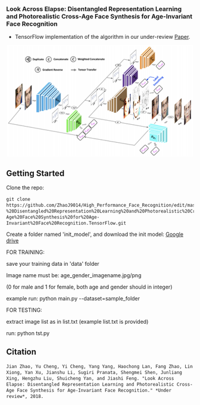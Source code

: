 
### Look Across Elapse: Disentangled Representation Learning and Photorealistic Cross-Age Face Synthesis for Age-Invariant Face Recognition


- TensorFlow implementation of the algorithm in our under-review [Paper](https://arxiv.org/pdf/1809.00338.pdf).


<p align="center">
  <img src="pub/AIM.png" width="500">
</p>


## Getting Started
Clone the repo:

```
git clone https://github.com/ZhaoJ9014/High_Performance_Face_Recognition/edit/master/src/Look%20Across%20Elapse-%20Disentangled%20Representation%20Learning%20and%20Photorealistic%20Cross-Age%20Face%20Synthesis%20for%20Age-Invariant%20Face%20Recognition.TensorFlow.git
```

Create a folder named 'init_model', and download the init model: [Google drive](https://drive.google.com/file/d/18an2kKQ186CuTOX4rrRXAlDaM3kH9pWu/view?usp=sharing)

FOR TRAINING:

save your training data in 'data' folder

Image name must be:
age_gender_imagename.jpg/png

(0 for male and 1 for female, both age and gender should in integer)

example run:
python main.py --dataset=sample_folder

FOR TESTING:

extract image list as in list.txt (example list.txt is provided)

run:
python tst.py


## Citation

    Jian Zhao, Yu Cheng, Yi Cheng, Yang Yang, Haochong Lan, Fang Zhao, Lin Xiong, Yan Xu, Jianshu Li, Sugiri Pranata, Shengmei Shen, Junliang Xing, Hengzhu Liu, Shuicheng Yan, and Jiashi Feng. "Look Across Elapse: Disentangled Representation Learning and Photorealistic Cross-Age Face Synthesis for Age-Invariant Face Recognition." *Under review*, 2018.
